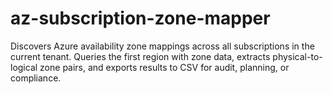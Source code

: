 # az-subscription-zone-mapper
Discovers Azure availability zone mappings across all subscriptions in the current tenant. Queries the first region with zone data, extracts physical-to-logical zone pairs, and exports results to CSV for audit, planning, or compliance.
